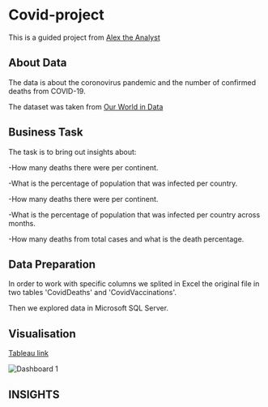 # Covid-project

This is a guided project from <a href="https://www.youtube.com/watch?v=qfyynHBFOsM&list=PLUaB-1hjhk8H48Pj32z4GZgGWyylqv85f&index=2">Alex the Analyst</a> 

<h2>About Data</h2>

The data is about the coronovirus pandemic and the number of confirmed deaths from COVID-19.

The dataset was taken from <a href="https://ourworldindata.org/covid-deaths">Our World in Data</a>

<h2>Business Task</h2>

The task is to bring out insights about:

-How many deaths there were per continent.

-What is the percentage of population that was infected per country.

-How many deaths there were per continent.

-What is the percentage of population that was infected per country across months.

-How many deaths from total cases and what is the death percentage.

<h2>Data Preparation</h2>

In order to work with specific columns we splited in Excel the original file in two tables 'CovidDeaths' and 'CovidVaccinations'.

Then we explored data in Microsoft SQL Server.

<h2>Visualisation</h2>

<a href="https://public.tableau.com/app/profile/dimitra.nikoloutsou/viz/Covidproject_16643104602390/Dashboard1">Tableau link</a> 

![Dashboard 1](https://user-images.githubusercontent.com/114480002/199582208-590b2454-6d72-41de-9341-2a39916cbd12.png)

<h2>INSIGHTS</h2>






